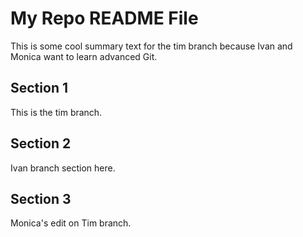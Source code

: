 # My Repo README File

This is some cool summary text for the tim branch because Ivan and Monica want to learn advanced Git.

## Section 1

This is the tim branch.

## Section 2

Ivan branch section here.

## Section 3

Monica's edit on Tim branch.
